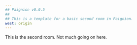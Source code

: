 ```yaml
---
## Paignion v0.0.5
##
## This is a template for a basic second room in Paignion.
west: origin
---
```


This is the second room. Not much going on here.
